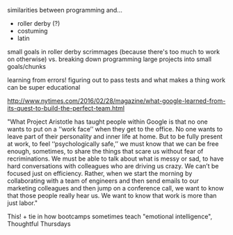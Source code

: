 similarities between programming and...
- roller derby (?)
- costuming
- latin


small goals in roller derby scrimmages (because there's too much to work on otherwise) vs. breaking down programming large projects into small goals/chunks

learning from errors! figuring out to pass tests and what makes a thing work can be super educational




http://www.nytimes.com/2016/02/28/magazine/what-google-learned-from-its-quest-to-build-the-perfect-team.html

"What Project Aristotle has taught people within Google is that no one wants to put on a ‘‘work face’’ when they get to the office. No one wants to leave part of their personality and inner life at home. But to be fully present at work, to feel ‘‘psychologically safe,’’ we must know that we can be free enough, sometimes, to share the things that scare us without fear of recriminations. We must be able to talk about what is messy or sad, to have hard conversations with colleagues who are driving us crazy. We can’t be focused just on efficiency. Rather, when we start the morning by collaborating with a team of engineers and then send emails to our marketing colleagues and then jump on a conference call, we want to know that those people really hear us. We want to know that work is more than just labor."

This! + tie in how bootcamps sometimes teach "emotional intelligence", Thoughtful Thursdays
